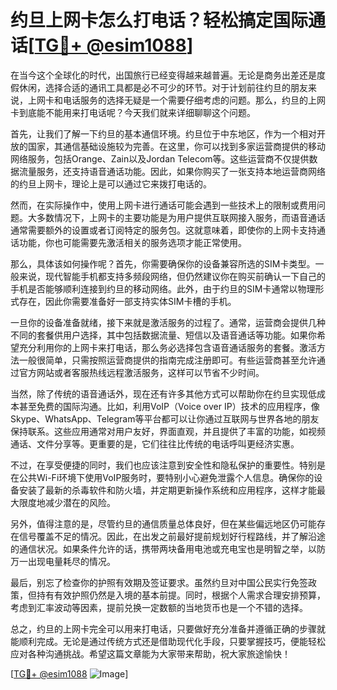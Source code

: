 # 约旦上网卡怎么打电话？轻松搞定国际通话[[TG💪+ @esim1088](https://t.me/s/esim1088)]

在当今这个全球化的时代，出国旅行已经变得越来越普遍。无论是商务出差还是度假休闲，选择合适的通讯工具都是必不可少的环节。对于计划前往约旦的朋友来说，上网卡和电话服务的选择无疑是一个需要仔细考虑的问题。那么，约旦的上网卡到底能不能用来打电话呢？今天我们就来详细聊聊这个问题。

首先，让我们了解一下约旦的基本通信环境。约旦位于中东地区，作为一个相对开放的国家，其通信基础设施较为完善。在这里，你可以找到多家运营商提供的移动网络服务，包括Orange、Zain以及Jordan Telecom等。这些运营商不仅提供数据流量服务，还支持语音通话功能。因此，如果你购买了一张支持本地运营商网络的约旦上网卡，理论上是可以通过它来拨打电话的。

然而，在实际操作中，使用上网卡进行通话可能会遇到一些技术上的限制或费用问题。大多数情况下，上网卡的主要功能是为用户提供互联网接入服务，而语音通话通常需要额外的设置或者订阅特定的服务包。这就意味着，即使你的上网卡支持通话功能，你也可能需要先激活相关的服务选项才能正常使用。

那么，具体该如何操作呢？首先，你需要确保你的设备兼容所选的SIM卡类型。一般来说，现代智能手机都支持多频段网络，但仍然建议你在购买前确认一下自己的手机是否能够顺利连接到约旦的移动网络。此外，由于约旦的SIM卡通常以物理形式存在，因此你需要准备好一部支持实体SIM卡槽的手机。

一旦你的设备准备就绪，接下来就是激活服务的过程了。通常，运营商会提供几种不同的套餐供用户选择，其中包括数据流量、短信以及语音通话等功能。如果你希望充分利用你的上网卡来打电话，那么务必选择包含语音通话服务的套餐。激活方法一般很简单，只需按照运营商提供的指南完成注册即可。有些运营商甚至允许通过官方网站或者客服热线远程激活服务，这样可以节省不少时间。

当然，除了传统的语音通话外，现在还有许多其他方式可以帮助你在约旦实现低成本甚至免费的国际沟通。比如，利用VoIP（Voice over IP）技术的应用程序，像Skype、WhatsApp、Telegram等平台都可以让你通过互联网与世界各地的朋友保持联系。这些应用通常对用户友好，界面直观，并且提供了丰富的功能，如视频通话、文件分享等。更重要的是，它们往往比传统的电话呼叫更经济实惠。

不过，在享受便捷的同时，我们也应该注意到安全性和隐私保护的重要性。特别是在公共Wi-Fi环境下使用VoIP服务时，要特别小心避免泄露个人信息。确保你的设备安装了最新的杀毒软件和防火墙，并定期更新操作系统和应用程序，这样才能最大限度地减少潜在的风险。

另外，值得注意的是，尽管约旦的通信质量总体良好，但在某些偏远地区仍可能存在信号覆盖不足的情况。因此，在出发之前最好提前规划好行程路线，并了解沿途的通信状况。如果条件允许的话，携带两块备用电池或充电宝也是明智之举，以防万一出现电量耗尽的情况。

最后，别忘了检查你的护照有效期及签证要求。虽然约旦对中国公民实行免签政策，但持有有效护照仍然是入境的基本前提。同时，根据个人需求合理安排预算，考虑到汇率波动等因素，提前兑换一定数额的当地货币也是一个不错的选择。

总之，约旦的上网卡完全可以用来打电话，只要做好充分准备并遵循正确的步骤就能顺利完成。无论是通过传统方式还是借助现代化手段，只要掌握技巧，便能轻松应对各种沟通挑战。希望这篇文章能为大家带来帮助，祝大家旅途愉快！

[[TG💪+ @esim1088](https://t.me/s/esim1088) ![Image](https://i.postimg.cc/4NQfJmqS/Snipaste-2025-05-13-00-14-12.png)]